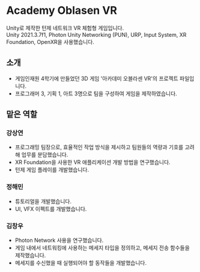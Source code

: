 # Academy Oblasen VR

Unity로 제작한 턴제 네트워크 VR 체험형 게임입니다. <br>
Unity 2021.3.7f1, Photon Unity Networking (PUN), URP, Input System, XR Foundation, OpenXR을 사용했습니다.

## 소개

- 게임인재원 4학기에 만들었던 3D  게임 '아카데미 오블라센 VR'의 프로젝트 파일입니다.
- 프로그래머 3, 기획 1, 아트 3명으로 팀을 구성하여 게임을 제작하였습니다.

## 맡은 역할

### 강상연

- 프로그래밍 팀장으로, 효율적인 작업 방식을 제시하고 팀원들의 역량과 기호를 고려해 업무를 분담했습니다.
- XR Foundation을 사용한 VR 애플리케이션 개발 방법을 연구했습니다.
- 턴제 게임 플레이를 개발했습니다.

### 정해민

- 튜토리얼을 개발했습니다.
- UI, VFX 이펙트를 개발했습니다.

### 김창우

- Photon Network 사용을 연구했습니다.
- 게임 내에서 네트워킹에 사용하는 메세지 타입을 정의하고, 메세지 전송 함수들을 제작했습니다.
- 메세지를 수신했을 때 실행되어야 할 동작들을 개발했습니다.